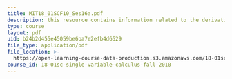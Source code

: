 ```yaml
---
title: MIT18_01SCF10_Ses16a.pdf
description: this resource contains information related to the derivative of a^x.
type: course
layout: pdf
uid: b24b2d455e45059be6ba7e2efb4d6529
file_type: application/pdf
file_location: >-
  https://open-learning-course-data-production.s3.amazonaws.com/18-01sc-single-variable-calculus-fall-2010/b24b2d455e45059be6ba7e2efb4d6529_MIT18_01SCF10_Ses16a.pdf
course_id: 18-01sc-single-variable-calculus-fall-2010
---
```

